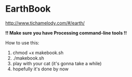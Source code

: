 # EarthBook

http://www.tichamelody.com/#/earth/

**!! Make sure you have Processing command-line tools !!**


How to use this:

1. chmod +x makebook.sh
2. ./makebook.sh
3. play with your cat (it's gonna take a while)
4. hopefully it's done by now